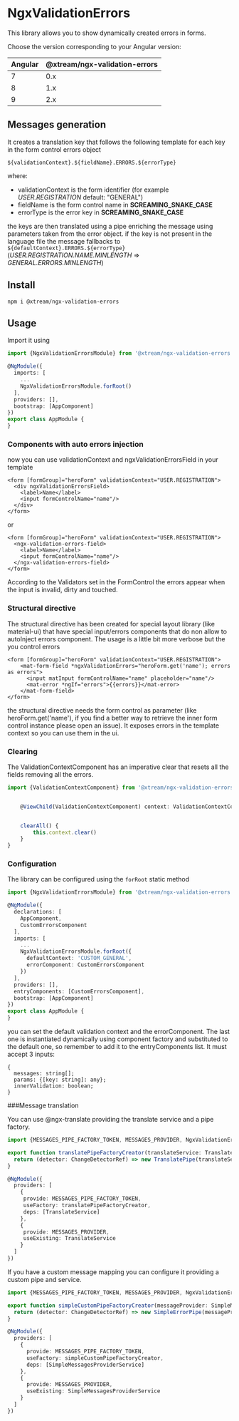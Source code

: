 # NgxValidationErrors

This library allows you to show dynamically created errors in forms.

Choose the version corresponding to your Angular version:

 Angular     | @xtream/ngx-validation-errors
 ----------- | ------------------- 
 7           | 0.x               
 8           | 1.x      
 9           | 2.x                


## Messages generation

It creates a translation key that follows the following template for each key in the form control errors object

`${validationContext}.${fieldName}.ERRORS.${errorType}`

where:
- validationContext is the form identifier (for example _USER.REGISTRATION_ default: "GENERAL")
- fieldName is the form control name in **SCREAMING_SNAKE_CASE** 
- errorType is the error key in **SCREAMING_SNAKE_CASE** 

the keys are then translated using a pipe enriching the message using parameters taken from the error object.
if the key is not present in the language file the message fallbacks to `${defaultContext}.ERRORS.${errorType}` (_USER.REGISTRATION.NAME.MINLENGTH_ => _GENERAL.ERRORS.MINLENGTH_)

## Install

`npm i @xtream/ngx-validation-errors`

## Usage


Import it using
```typescript
import {NgxValidationErrorsModule} from '@xtream/ngx-validation-errors';

@NgModule({
  imports: [
    ...
    NgxValidationErrorsModule.forRoot()
  ],
  providers: [],
  bootstrap: [AppComponent]
})
export class AppModule {
}
```
### Components with auto errors injection
now you can use validationContext and ngxValidationErrorsField in your template

```angular2html
<form [formGroup]="heroForm" validationContext="USER.REGISTRATION">
  <div ngxValidationErrorsField>
    <label>Name</label>
    <input formControlName="name"/>
  </div>
</form>
```
or 
```angular2html
<form [formGroup]="heroForm" validationContext="USER.REGISTRATION">
  <ngx-validation-errors-field>
    <label>Name</label>
    <input formControlName="name"/>
  </ngx-validation-errors-field>
</form>
```

According to the Validators set in the FormControl the errors appear when the input is invalid, dirty and touched.

### Structural directive

The structural directive has been created for special layout library (like material-ui) that have special input/errors
components that do non allow to autoInject errors component. The usage is a little bit more verbose but the you control
errors

```angular2html
<form [formGroup]="heroForm" validationContext="USER.REGISTRATION">
    <mat-form-field *ngxValidationErrors="heroForm.get('name'); errors as errors">
      <input matInput formControlName="name" placeholder="name"/>
      <mat-error *ngIf="errors">{{errors}}</mat-error>
    </mat-form-field>
</form>
```

the structural directive needs the form control as parameter (like heroForm.get('name'), if you find a better way to retrieve the inner form control instance please open an issue).
It exposes errors in the template context so you can use them in the ui.

### Clearing

The ValidationContextComponent has an imperative clear that resets all the fields removing all the errors. 

```typescript
import {ValidationContextComponent} from '@xtream/ngx-validation-errors';


    @ViewChild(ValidationContextComponent) context: ValidationContextComponent;


    clearAll() {
        this.context.clear()
    }
}
```
### Configuration

The library can be configured using the `forRoot` static method 

```typescript
import {NgxValidationErrorsModule} from '@xtream/ngx-validation-errors';

@NgModule({
  declarations: [
    AppComponent,
    CustomErrorsComponent
  ],
  imports: [
    ...
    NgxValidationErrorsModule.forRoot({
      defaultContext: 'CUSTOM_GENERAL',
      errorComponent: CustomErrorsComponent
    })
  ],
  providers: [],
  entryComponents: [CustomErrorsComponent],
  bootstrap: [AppComponent]
})
export class AppModule {
}
```
 
you can set the default validation context and the errorComponent. The last one is instantiated dynamically using 
component factory and substituted to the default one, so remember to add it to the entryComponents list.
It must accept 3 inputs:
```
{
  messages: string[];
  params: {[key: string]: any};
  innerValidation: boolean;
}
```
###Message translation

You can use @ngx-translate providing the translate service and a pipe factory.

```typescript
import {MESSAGES_PIPE_FACTORY_TOKEN, MESSAGES_PROVIDER, NgxValidationErrorsModule} from '@xtream/ngx-validation-errors'; 

export function translatePipeFactoryCreator(translateService: TranslateService) {
  return (detector: ChangeDetectorRef) => new TranslatePipe(translateService, detector);
}

@NgModule({
  providers: [
    {
     provide: MESSAGES_PIPE_FACTORY_TOKEN,
     useFactory: translatePipeFactoryCreator,
     deps: [TranslateService]
    },
    {
     provide: MESSAGES_PROVIDER,
     useExisting: TranslateService
    }
  ]
})

```

If you have a custom message mapping you can configure it  providing a custom pipe and service.

```typescript
import {MESSAGES_PIPE_FACTORY_TOKEN, MESSAGES_PROVIDER, NgxValidationErrorsModule} from '@xtream/ngx-validation-errors';

export function simpleCustomPipeFactoryCreator(messageProvider: SimpleMessagesProviderService) {
  return (detector: ChangeDetectorRef) => new SimpleErrorPipe(messageProvider, detector);
}

@NgModule({
  providers: [
    {
      provide: MESSAGES_PIPE_FACTORY_TOKEN,
      useFactory: simpleCustomPipeFactoryCreator,
      deps: [SimpleMessagesProviderService]
    },
    {
      provide: MESSAGES_PROVIDER,
      useExisting: SimpleMessagesProviderService
    }
  ]
})
```
